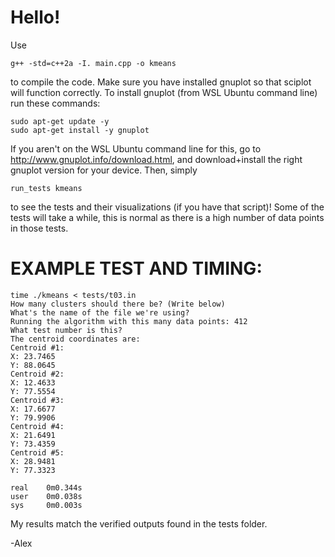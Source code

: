 # Hello!

Use 
```
g++ -std=c++2a -I. main.cpp -o kmeans
```
to compile the code. Make sure you have installed gnuplot so that sciplot will function correctly. To install gnuplot (from WSL Ubuntu command line) run these commands:

```
sudo apt-get update -y 
sudo apt-get install -y gnuplot
```

If you aren't on the WSL Ubuntu command line for this, go to http://www.gnuplot.info/download.html, and download+install the right gnuplot version for your device. Then, simply 
```
run_tests kmeans
```
to see the tests and their visualizations (if you have that script)! Some of the tests will take a while, this is normal as there is a high number of data points in those tests.

# EXAMPLE TEST AND TIMING:
```
time ./kmeans < tests/t03.in
How many clusters should there be? (Write below)
What's the name of the file we're using?
Running the algorithm with this many data points: 412
What test number is this? 
The centroid coordinates are: 
Centroid #1: 
X: 23.7465
Y: 88.0645
Centroid #2: 
X: 12.4633
Y: 77.5554
Centroid #3: 
X: 17.6677
Y: 79.9906
Centroid #4: 
X: 21.6491
Y: 73.4359
Centroid #5: 
X: 28.9481
Y: 77.3323

real    0m0.344s
user    0m0.038s
sys     0m0.003s
```
My results match the verified outputs found in the tests folder.

-Alex